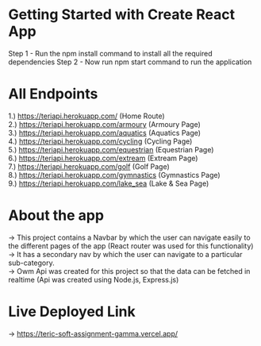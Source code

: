 # Getting Started with Create React App

Step 1 - Run the npm install command to install all the required dependencies
Step 2 - Now run npm start command to run the application

# All Endpoints

1.) https://teriapi.herokuapp.com/ (Home Route)<br>
2.) https://teriapi.herokuapp.com/armoury (Armoury Page)<br>
3.) https://teriapi.herokuapp.com/aquatics (Aquatics Page)<br>
4.) https://teriapi.herokuapp.com/cycling (Cycling Page)<br>
5.) https://teriapi.herokuapp.com/equestrian (Equestrian Page)<br>
6.) https://teriapi.herokuapp.com/extream (Extream Page)<br>
7.) https://teriapi.herokuapp.com/golf (Golf Page)<br>
8.) https://teriapi.herokuapp.com/gymnastics (Gymnastics Page)<br>
9.) https://teriapi.herokuapp.com/lake_sea (Lake & Sea Page)<br>

# About the app
-> This project contains a Navbar by which the user can navigate easily
to the different pages of the app (React router was used for this functionality)<br>
-> It has a secondary nav by which the user can navigate to a particular
sub-category.<br>
-> Owm Api was created for this project so that the data can be fetched
in realtime (Api was created using Node.js, Express.js)<br>

# Live Deployed Link
-> https://teric-soft-assignment-gamma.vercel.app/